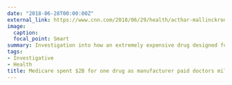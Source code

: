 ```yaml
---
date: "2018-06-28T00:00:00Z"
external_link: https://www.cnn.com/2018/06/29/health/acthar-mallinckrodt-medicare-claims-doctor-payments/index.html
image:
  caption: 
  focal_point: Smart
summary: Investigation into how an extremely expensive drug designed for infant seizures was dubiously marketed to the elderly
tags:
- Investigative
- Health
title: Medicare spent $2B for one drug as manufacturer paid doctors millions
---
```

